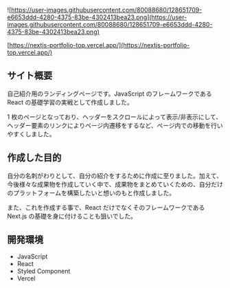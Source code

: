 ![https://user-images.githubusercontent.com/80088680/128651709-e6653ddd-4280-4375-83be-4302413bea23.png](https://user-images.githubusercontent.com/80088680/128651709-e6653ddd-4280-4375-83be-4302413bea23.png)

[https://nextjs-portfolio-top.vercel.app/](https://nextjs-portfolio-top.vercel.app/)

## サイト概要

自己紹介用のランディングページです。JavaScript のフレームワークである React の基礎学習の実戦として作成しました。

1 枚のページとなっており、ヘッダーをスクロールによって表示/非表示にして、ヘッダー要素のリンクによりページ内遷移をするなど、ページ内での移動を行いやすくしました。

## 作成した目的

自分の名刺がわりとして、自分の紹介をするために作成に至りました。加えて、今後様々な成果物を作成していく中で、成果物をまとめていくための、自分だけのプラットフォームを構築したいと想いのもと作成しました。

また、これを作成する事で、React だけでなくそのフレームワークである Next.js の基礎を身に付けることも狙いでした。

## 開発環境

- JavaScript
- React
- Styled Component
- Vercel
